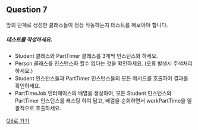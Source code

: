 ## Question 7

앞의 단계로 생성한 클래스들이 정상 작동하는지 테스트를 해보아야 합니다.

##### 테스트를 작성하세요.
- Student 클래스와 PartTimer 클래스를 3개씩 인스턴스화 하세요.
- Person 클래스를 인스턴스화 할수 없다는 것을 확인하세요. (오류 발생시 주석처리 하세요.)
- Student 인스턴스들과 PartTimer 인스턴스들의 모든 메서드를 호출하여 결과를 확인하세요.
- PartTimeJob 인터페이스의 배열을 생성하여, 모든 Student 인스턴스와 PartTimer 인스턴스를 캐스팅 하여 담고,
  배열을 순회하면서 workPartTime을 일괄적으로 호출하세요.

[Q8로 가기](../algorithm/Q8.md)